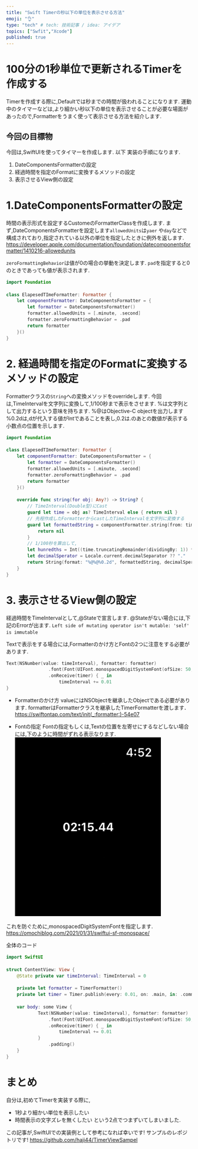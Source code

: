 ```yaml
---
title: "Swift Timerの秒以下の単位を表示させる方法"
emoji: "👌"
type: "tech" # tech: 技術記事 / idea: アイデア
topics: ["Swfit","Xcode"]
published: true
---
```


# 100分の1秒単位で更新されるTimerを作成する
Timerを作成する際に,Defaultでは秒までの時間が扱われることになります. 
運動中のタイマーなどは,より細かい秒以下の単位を表示させることが必要な場面があったので,Formatterをうまく使って表示させる方法を紹介します. 

## 今回の目標物
今回は,SwiftUIを使ってタイマーを作成します. 
以下 実装の手順になります.

1. DateComponentsFormatterの設定
2. 経過時間を指定のFormatに変換するメソッドの設定
3. 表示させるView側の設定


# 1.DateComponentsFormatterの設定
時間の表示形式を設定するCustomeのFormatterClassを作成します.
まず,DateComponentsFormatterを設定します`allowedUnits`は`yaer` や`day`などで構成されており,指定されている以外の単位を指定したときに例外を返します.
https://developer.apple.com/documentation/foundation/datecomponentsformatter/1410216-allowedunits

`zeroFormattingBehavior`は値が0の場合の挙動を決定します. `pad`を指定すると0のときであっても値が表示されます. 


```swift
import Foundation

class ElapesedTImeFormatter: Formatter {
    let componentFormatter: DateComponentsFormatter = {
        let formatter = DateComponentsFormatter()
        formatter.allowedUnits = [.minute, .second]
        formatter.zeroFormattingBehavior = .pad
        return formatter
    }()
}
```

# 2. 経過時間を指定のFormatに変換するメソッドの設定
Formatterクラスの`String`への変換メソッドをoverrideします. 
今回は,TimeIntervalを文字列に変換して,1/100秒まで表示をさせます.
%は文字列として出力するという意味を持ちます. 
%@はObjective-C objectを出力します
%0.2dは,dが代入する値がIntであることを表し,0.2は.のあとの数値が表示する小数点の位置を示します. 
```swift
import Foundation

class ElapesedTImeFormatter: Formatter {
    let componentFormatter: DateComponentsFormatter = {
        let formatter = DateComponentsFormatter()
        formatter.allowedUnits = [.minute, .second]
        formatter.zeroFormattingBehavior = .pad
        return formatter
    }()

    override func string(for obj: Any?) -> String? {
        // TimeInterval(Double型)にCast
        guard let time = obj as? TimeInterval else { return nil }
        // 先程作成したFormatterからcastしたTimeIntervalを文字列に変換する
        guard let formattedString = componentFormatter.string(from: time) else {
            return nil
        }
        // 1/100秒を算出して,
        let hunredths = Int((time.truncatingRemainder(dividingBy: 1)) * 100)
        let decimalSperator = Locale.current.decimalSeparator ?? "."
        return String(format: "%@%@%0.2d", formattedString, decimalSperator, hunredths)
    }
}
```

# 3. 表示させるView側の設定
経過時間をTimeIntervalとして,@Stateで宣言します. 
@Stateがない場合には,下記のErrorが出ます. 
`Left side of mutating operator isn't mutable: 'self' is immutable`

Textで表示をする場合には,Formatterのかけ方とFontの2つに注意をする必要があります.
```swift
Text(NSNumber(value: timeInterval), formatter: formatter)
                .font(Font(UIFont.monospacedDigitSystemFont(ofSize: 50, weight: .light)))
                .onReceive(timer) { _ in
                    timeInterval += 0.01
}
```
* Formatterのかけ方
valueにはNSObjectを継承したObjectである必要があります. formatterはFormatterクラスを継承したTimerFormatterを渡します．
https://swiftontap.com/text/init(_:formatter:)-54e07

* Fontの指定
Fontの指定もしくは,Textの位置を左寄せにするなどしない場合には,下のように時間がずれる表示なります. 
![](/images/article11/timer.gif)

これを防ぐために,monospacedDigitSystemFontを指定します. 
https://omochiblog.com/2021/01/31/swiftui-sf-monospace/

全体のコード
```swift
import SwiftUI

struct ContentView: View {
    @State private var timeInterval: TimeInterval = 0

    private let formatter = TimerFormatter()
    private let timer = Timer.publish(every: 0.01, on: .main, in: .common).autoconnect()

    var body: some View {
            Text(NSNumber(value: timeInterval), formatter: formatter)
                .font(Font(UIFont.monospacedDigitSystemFont(ofSize: 50, weight: .light)))
                .onReceive(timer) { _ in
                    timeInterval += 0.01
            }
                .padding()
    }
}
```

# まとめ
自分は,初めてTimerを実装する際に,
* 1秒より細かい単位を表示したい
* 時間表示の文字ズレを無くしたい
という2点でつまずいてしまいました.

この記事が,SwiftUIでの実装例として参考になれば幸いです!
サンプルのレポジトリです!
https://github.com/haji44/TimerViewSampel